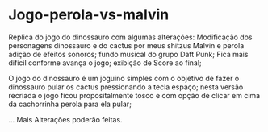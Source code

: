 # Jogo-perola-vs-malvin

Replica do jogo do dinossauro com algumas alterações:
Modificação dos personagens dinossauro e do cactus por meus shitzus Malvin e perola
adição de efeitos sonoros;
fundo musical do grupo Daft Punk;
Fica mais dificil conforme avança o jogo;
exibição de Score ao final;

O jogo do dinossauro é um joguino simples com o objetivo de fazer o dinossauro pular os cactus pressionando a tecla espaço;
nesta versão recriada o jogo ficou propositalmente  tosco e com opção de clicar em cima da cachorrinha perola para ela pular;

... Mais Alterações poderão feitas.
